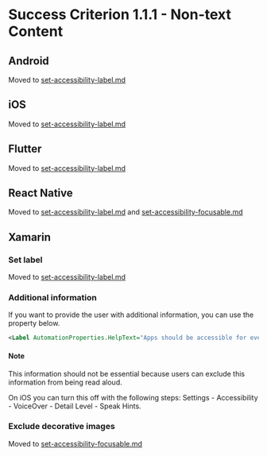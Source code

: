 # Success Criterion 1.1.1 - Non-text Content

## Android

Moved to [set-accessibility-label.md](../accessibility-label.md)

## iOS

Moved to [set-accessibility-label.md](../accessibility-label.md)

## Flutter

Moved to [set-accessibility-label.md](../accessibility-label.md)

## React Native

Moved to [set-accessibility-label.md](../accessibility-label.md) and [set-accessibility-focusable.md](../accessibility-focusableable.md)

## Xamarin

### Set label

Moved to [set-accessibility-label.md](../accessibility-label.md)

### Additional information

If you want to provide the user with additional information, you can use the property below.

```xml
<Label AutomationProperties.HelpText="Apps should be accessible for everyone" />
```

#### Note

This information should not be essential because users can exclude this information from being read aloud.

On iOS you can turn this off with the following steps: Settings - Accessibility - VoiceOver - Detail Level - Speak Hints.

### Exclude decorative images

Moved to [set-accessibility-focusable.md](../accessibility-focusableable.md)
